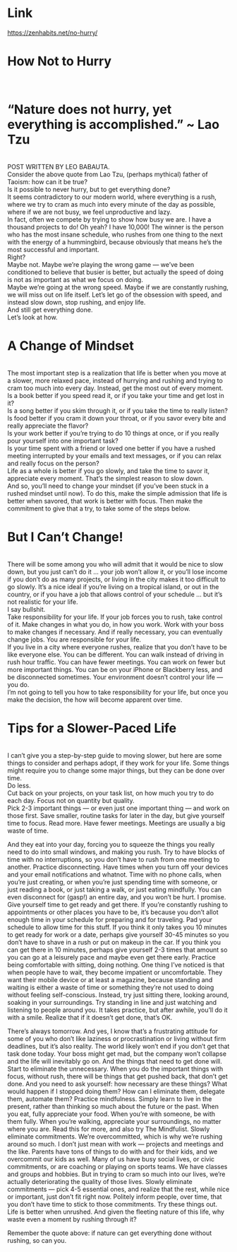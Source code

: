 # Link
https://zenhabits.net/no-hurry/

# How Not to Hurry
<br/>
<h1>“Nature does not hurry, yet everything is accomplished.” ~ Lao Tzu</h1>
<br/>
POST WRITTEN BY LEO BABAUTA.

<br/>
Consider the above quote from Lao Tzu, (perhaps mythical) father of Taoism: how can it be true?
<br/>
Is it possible to never hurry, but to get everything done?
<br/>
It seems contradictory to our modern world, where everything is a rush, where we try to cram as much into every minute of the day as possible, where if we are not busy, we feel unproductive and lazy.
<br/>
In fact, often we compete by trying to show how busy we are. I have a thousand projects to do! Oh yeah? I have 10,000! The winner is the person who has the most insane schedule, who rushes from one thing to the next with the energy of a hummingbird, because obviously that means he’s the most successful and important.
<br/>
Right?
<br/>
Maybe not. Maybe we’re playing the wrong game — we’ve been conditioned to believe that busier is better, but actually the speed of doing is not as important as what we focus on doing.
<br/>
Maybe we’re going at the wrong speed. Maybe if we are constantly rushing, we will miss out on life itself. Let’s let go of the obsession with speed, and instead slow down, stop rushing, and enjoy life.
<br/>
And still get everything done.
<br/>
Let’s look at how.
<br/>

# A Change of Mindset
<br/>
The most important step is a realization that life is better when you move at a slower, more relaxed pace, instead of hurrying and rushing and trying to cram too much into every day. Instead, get the most out of every moment.
<br/>
Is a book better if you speed read it, or if you take your time and get lost in it?
<br/>
Is a song better if you skim through it, or if you take the time to really listen?
<br/>
Is food better if you cram it down your throat, or if you savor every bite and really appreciate the flavor?
<br/>
Is your work better if you’re trying to do 10 things at once, or if you really pour yourself into one important task?
<br/>
Is your time spent with a friend or loved one better if you have a rushed meeting interrupted by your emails and text messages, or if you can relax and really focus on the person?
<br/>
Life as a whole is better if you go slowly, and take the time to savor it, appreciate every moment. That’s the simplest reason to slow down.
<br/>
And so, you’ll need to change your mindset (if you’ve been stuck in a rushed mindset until now). To do this, make the simple admission that life is better when savored, that work is better with focus. Then make the commitment to give that a try, to take some of the steps below.
<br/>

# But I Can’t Change!
<br/>
There will be some among you who will admit that it would be nice to slow down, but you just can’t do it … your job won’t allow it, or you’ll lose income if you don’t do as many projects, or living in the city makes it too difficult to go slowly. It’s a nice ideal if you’re living on a tropical island, or out in the country, or if you have a job that allows control of your schedule … but it’s not realistic for your life.
<br/>
I say bullshit.
<br/>
Take responsibility for your life. If your job forces you to rush, take control of it. Make changes in what you do, in how you work. Work with your boss to make changes if necessary. And if really necessary, you can eventually change jobs. You are responsible for your life.
<br/>
If you live in a city where everyone rushes, realize that you don’t have to be like everyone else. You can be different. You can walk instead of driving in rush hour traffic. You can have fewer meetings. You can work on fewer but more important things. You can be on your iPhone or Blackberry less, and be disconnected sometimes. Your environment doesn’t control your life — you do.
<br/>
I’m not going to tell you how to take responsibility for your life, but once you make the decision, the how will become apparent over time.
<br/>

# Tips for a Slower-Paced Life
<br/>
I can’t give you a step-by-step guide to moving slower, but here are some things to consider and perhaps adopt, if they work for your life. Some things might require you to change some major things, but they can be done over time.
<br/>
Do less. <br/>
Cut back on your projects, on your task list, on how much you try to do each day. Focus not on quantity but quality. <br/>
Pick 2-3 important things — or even just one important thing — and work on those first. 
Save smaller, routine tasks for later in the day, but give yourself time to focus. Read more.
Have fewer meetings. Meetings are usually a big waste of time. 

And they eat into your day, forcing you to squeeze the things you really need to do into small windows, and making you rush. Try to have blocks of time with no interruptions, so you don’t have to rush from one meeting to another.
Practice disconnecting. Have times when you turn off your devices and your email notifications and whatnot. Time with no phone calls, when you’re just creating, or when you’re just spending time with someone, or just reading a book, or just taking a walk, or just eating mindfully. You can even disconnect for (gasp!) an entire day, and you won’t be hurt. I promise.
Give yourself time to get ready and get there. If you’re constantly rushing to appointments or other places you have to be, it’s because you don’t allot enough time in your schedule for preparing and for traveling. Pad your schedule to allow time for this stuff. If you think it only takes you 10 minutes to get ready for work or a date, perhaps give yourself 30-45 minutes so you don’t have to shave in a rush or put on makeup in the car. If you think you can get there in 10 minutes, perhaps give yourself 2-3 times that amount so you can go at a leisurely pace and maybe even get there early.
Practice being comfortable with sitting, doing nothing. One thing I’ve noticed is that when people have to wait, they become impatient or uncomfortable. They want their mobile device or at least a magazine, because standing and waiting is either a waste of time or something they’re not used to doing without feeling self-conscious. Instead, try just sitting there, looking around, soaking in your surroundings. Try standing in line and just watching and listening to people around you. It takes practice, but after awhile, you’ll do it with a smile.
Realize that if it doesn’t get done, that’s OK. 

There’s always tomorrow. And yes, I know that’s a frustrating attitude for some of you who don’t like laziness or procrastination or living without firm deadlines, but it’s also reality. The world likely won’t end if you don’t get that task done today. Your boss might get mad, but the company won’t collapse and the life will inevitably go on. And the things that need to get done will.
Start to eliminate the unnecessary. When you do the important things with focus, without rush, there will be things that get pushed back, that don’t get done. And you need to ask yourself: how necessary are these things? What would happen if I stopped doing them? How can I eliminate them, delegate them, automate them?
Practice mindfulness. Simply learn to live in the present, rather than thinking so much about the future or the past. When you eat, fully appreciate your food. When you’re with someone, be with them fully. When you’re walking, appreciate your surroundings, no matter where you are. Read this for more, and also try The Mindfulist.
Slowly eliminate commitments. We’re overcommitted, which is why we’re rushing around so much. I don’t just mean with work — projects and meetings and the like. Parents have tons of things to do with and for their kids, and we overcommit our kids as well. Many of us have busy social lives, or civic commitments, or are coaching or playing on sports teams. We have classes and groups and hobbies. But in trying to cram so much into our lives, we’re actually deteriorating the quality of those lives. Slowly eliminate commitments — pick 4-5 essential ones, and realize that the rest, while nice or important, just don’t fit right now. Politely inform people, over time, that you don’t have time to stick to those commitments.
Try these things out. Life is better when unrushed. And given the fleeting nature of this life, why waste even a moment by rushing through it?

Remember the quote above: if nature can get everything done without rushing, so can you.

